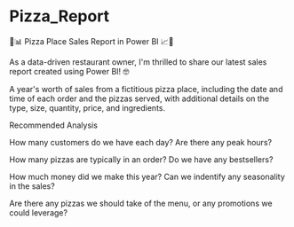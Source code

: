 # Pizza_Report
🍕📊 Pizza Place Sales Report in Power BI 📈🍕

As a data-driven restaurant owner, I'm thrilled to share our latest sales report created using Power BI! 🤓

A year's worth of sales from a fictitious pizza place, including the date and time of each order and the pizzas served, with additional details on the type, size, quantity, price, and ingredients.

Recommended Analysis

How many customers do we have each day? Are there any peak hours?

How many pizzas are typically in an order? Do we have any bestsellers?

How much money did we make this year? Can we indentify any seasonality in the sales?

Are there any pizzas we should take of the menu, or any promotions we could leverage?
